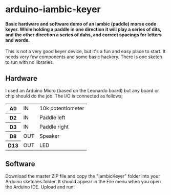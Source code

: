 # arduino-iambic-keyer
#### Basic hardware and software demo of an Iambic (paddle) morse code keyer. While holding a paddle in one direction it will play a series of dits, and the other direction a series of dahs, and correct spacings for letters and words.
This is not a very good keyer device, but it's a fun and easy place to start. It needs very few components and some basic hackery. There is one sketch to run with no libraries.

## Hardware
I used an Arduino Micro (based on the Leonardo board) but any board or chip should do the job. The I/O is connected as follows;
<table>
<tr><th>A0</th><td>IN</td><td>10k potentiometer</td></tr>
<tr><th>D2</th><td>IN</td><td>Paddle left</td></tr>
<tr><th>D3</th><td>IN</td><td>Paddle right</td></tr>
<tr><th>D8</th><td>OUT</td><td>Speaker</td></tr>
<tr><th>D13</th><td>OUT</td><td>LED</td></tr>
</table>

## Software
Download the master ZIP file and copy the "IambicKeyer" folder into your Arduino sketches folder. It should appear in the File menu when you open the Arduino IDE. Upload and run!
